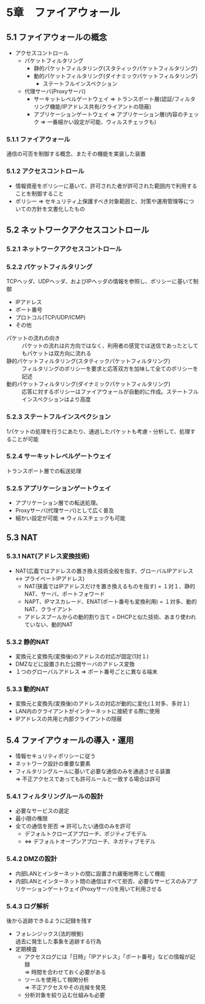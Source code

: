 # 5章　ファイアウォール
## 5.1 ファイアウォールの概念

* アクセスコントロール
	* パケットフィルタリング
		* 静的パケットフィルタリング(スタティックパケットフィルタリング)
		* 動的パケットフィルタリング(ダイナミックパケットフィルタリング)
			* ステートフルインスペクション
	* 代理サーバ(Proxyサーバ)
		* サーキットレベルゲートウェイ => トランスポート層(認証/フィルタリング機能/IPアドレス共有/クライアントの隠蔽)
		* アプリケーションゲートウェイ => アプリケーション層(内容のチェック => 一番細かい設定が可能、ウィルスチェックも)

### 5.1.1 ファイアウォール
通信の可否を制御する概念、またその機能を実装した装置

### 5.1.2 アクセスコントロール
* 情報資産をポリシーに基いて、許可された者が許可された範囲内で利用することを制御すること
* ポリシー => セキュリティ上保護すべき対象範囲と、対策や運用管理等についての方針を文書化したもの

## 5.2 ネットワークアクセスコントロール
### 5.2.1 ネットワークアクセスコントロール
### 5.2.2 パケットフィルタリング
TCPヘッダ、UDPヘッダ、およびIPヘッダの情報を参照し、ポリシーに基いて制御

* IPアドレス
* ポート番号
* プロトコル(TCP/UDP/ICMP)
* その他

<dl>
	<dt>パケットの流れの向き</dt>
	<dd>パケットの流れは片方向ではなく、利用者の感覚では送信であったとしてもパケットは双方向に流れる</dd>
	<dt>静的パケットフィルタリング(スタティックパケットフィルタリング)</dt>
	<dd>フィルタリングのポリシーを要求と応答双方を加味して全てのポリシーを記述</dd>
	<dt>動的パケットフィルタリング(ダイナミックパケットフィルタリング)</dt>
	<dd>応答に対するポリシーはファイアウォールが自動的に作成。ステートフルインスペクションはより高度</dd>
</dl>

### 5.2.3 ステートフルインスペクション
1パケットの処理を行うにあたり、通過したパケットも考慮・分析して、処理することが可能

### 5.2.4 サーキットレベルゲートウェイ
トランスポート層での転送処理

### 5.2.5 アプリケーションゲートウェイ
* アプリケーション層での転送処理。
* Proxyサーバ(代理サーバ)として広く普及
* 細かい設定が可能 => ウィルスチェックも可能

## 5.3 NAT
### 5.3.1 NAT(アドレス変換技術)

* NAT(広義ではアドレスの置き換え技術全般を指す、グローバルIPアドレス <-> プライベートIPアドレス)
	* NAT(狭義ではIPアドレスだけを置き換えるものを指す) = １対１、静的NAT、サーバ、ポートフォワード
	* NAPT、IPマスカレード、ENAT(ポート番号も変換利用) =  １対多、動的NAT、クライアント
	* アドレスプールからの動的割り当て = DHCPと似た技術、あまり使われていない、動的NAT

### 5.3.2 静的NAT

* 変換元と変換先(変換後)のアドレスの対応が固定(1対１)
* DMZなどに設置された公開サーバのアドレス変換
* １つのグローバルアドレス => ポート番号ごとに異なる端末

### 5.3.3 動的NAT

* 変換元と変換先(変換後)のアドレスの対応が動的に変化(１対多、多対１）
* LAN内のクライアントがインターネットに接続する際に使用
* IPアドレスの共用と内部クライアントの隠蔽

## 5.4 ファイアウォールの導入・運用

* 情報セキュリティポリシーに従う
* ネットワーク設計の重要な要素
* フィルタリングルールに基いて必要な通信のみを通過させる装置<br />
=> 不正アクセスであっても許可ルールと一致する場合は許可

### 5.4.1 フィルタリングルールの設計

* 必要なサービスの選定
* 最小限の権限
* 全ての通信を拒否 => 許可したい通信のみを許可
	* デフォルトクローズアプローチ、ポジティブモデル
	* <=> デフォルトオープンアプローチ、ネガティブモデル

### 5.4.2 DMZの設計

* 内部LANとインターネットの間に設置され緩衝地帯として機能
* 内部LANとインターネット間の通信はすべて拒否、必要なサービスのみアプリケーションゲートウェイ(Proxyサーバ)を用いて利用させる

### 5.4.3 ログ解析

後から追跡できるように記録を残す

*	フォレンジックス(法的根拠)<br />
過去に発生した事象を追跡する行為
* 定期検査
	* アクセスログには「日時」「IPアドレス」「ポート番号」などの情報が記録<br />
=> 時間を合わせておく必要がある
	* ツールを使用して相関分析<br />
=> 不正アクセスやその兆候を発見
	* 分析対象を絞り込む仕組みも必要
